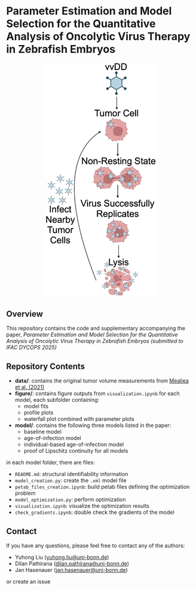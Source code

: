 # Parameter Estimation and Model Selection for the Quantitative Analysis of Oncolytic Virus Therapy in Zebrafish Embryos

<p align="center">
  <img src="figure/illustration/vvDD_mechanism.png" alt="Oncolytic Virus (vvDD) Mechanism" width="300">
</p>

## Overview
This repository contains the code and supplementary accompanying the paper, *Parameter Estimation and Model Selection for the Quantitative Analysis of Oncolytic Virus Therapy in Zebrafish Embryos (submitted to IFAC DYCOPS 2025)*

## Repository Contents
- **data/**: contains the original tumor volume measurements from [Mealiea et al. (2021)](https://www.nature.com/articles/s41417-020-0194-7.pdf)
- **figure/**: contains figure outputs from `visualization.ipynb` for each model, each subfolder containing:
    - model fits
    - profile plots
    - waterfall plot combined with parameter plots
- **model/**: contains the following three models listed in the paper:
    - baseline model
    - age-of-infection model
    - individual-based age-of-infection model
    - proof of Lipschitz continuity for all models

in each model folder, there are files:

- `README.md`: structural identifiability information
- `model_creation.py`: create the `.xml` model file
- `petab_files_creation.ipynb`: build petab files defining the optimization problem
- `model_optimization.py`: perform optimization 
- `visualization.ipynb`: visualize the optimization results
- `check_gradients.ipynb`: double check the gradients of the model

## Contact
If you have any questions, please feel free to contact any of the authors:
- Yuhong Liu (yuhong.liu@uni-bonn.de)
- Dilan Pathirana (dilan.pathirana@uni-bonn.de)
- Jan Hasenauer (jan.hasenauer@uni-bonn.de)

or create an issue